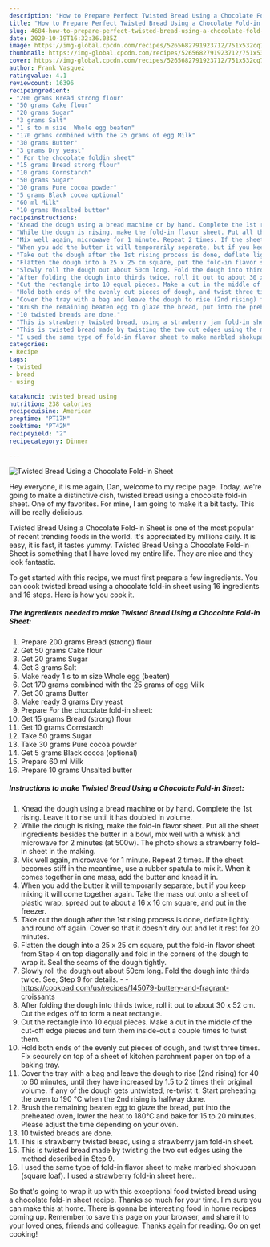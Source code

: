 ```yaml
---
description: "How to Prepare Perfect Twisted Bread Using a Chocolate Fold-in Sheet"
title: "How to Prepare Perfect Twisted Bread Using a Chocolate Fold-in Sheet"
slug: 4684-how-to-prepare-perfect-twisted-bread-using-a-chocolate-fold-in-sheet
date: 2020-10-19T16:32:36.035Z
image: https://img-global.cpcdn.com/recipes/5265682791923712/751x532cq70/twisted-bread-using-a-chocolate-fold-in-sheet-recipe-main-photo.jpg
thumbnail: https://img-global.cpcdn.com/recipes/5265682791923712/751x532cq70/twisted-bread-using-a-chocolate-fold-in-sheet-recipe-main-photo.jpg
cover: https://img-global.cpcdn.com/recipes/5265682791923712/751x532cq70/twisted-bread-using-a-chocolate-fold-in-sheet-recipe-main-photo.jpg
author: Frank Vasquez
ratingvalue: 4.1
reviewcount: 16396
recipeingredient:
- "200 grams Bread strong flour"
- "50 grams Cake flour"
- "20 grams Sugar"
- "3 grams Salt"
- "1 s to m size  Whole egg beaten"
- "170 grams combined with the 25 grams of egg Milk"
- "30 grams Butter"
- "3 grams Dry yeast"
- " For the chocolate foldin sheet"
- "15 grams Bread strong flour"
- "10 grams Cornstarch"
- "50 grams Sugar"
- "30 grams Pure cocoa powder"
- "5 grams Black cocoa optional"
- "60 ml Milk"
- "10 grams Unsalted butter"
recipeinstructions:
- "Knead the dough using a bread machine or by hand. Complete the 1st rising. Leave it to rise until it has doubled in volume."
- "While the dough is rising, make the fold-in flavor sheet. Put all the sheet ingredients besides the butter in a bowl, mix well with a whisk and microwave for 2 minutes (at 500w). The photo shows a strawberry fold-in sheet in the making."
- "Mix well again, microwave for 1 minute. Repeat 2 times. If the sheet becomes stiff in the meantime, use a rubber spatula to mix it. When it comes together in one mass, add the butter and knead it in."
- "When you add the butter it will temporarily separate, but if you keep mixing it will come together again. Take the mass out onto a sheet of plastic wrap, spread out to about a 16 x 16 cm square, and put in the freezer."
- "Take out the dough after the 1st rising process is done, deflate lightly and round off again. Cover so that it doesn&#39;t dry out and let it rest for 20 minutes."
- "Flatten the dough into a 25 x 25 cm square, put the fold-in flavor sheet from Step 4 on top diagonally and fold in the corners of the dough to wrap it. Seal the seams of the dough tightly."
- "Slowly roll the dough out about 50cm long. Fold the dough into thirds twice. See, Step 9 for details.  https://cookpad.com/us/recipes/145079-buttery-and-fragrant-croissants"
- "After folding the dough into thirds twice, roll it out to about 30 x 52 cm. Cut the edges off to form a neat rectangle."
- "Cut the rectangle into 10 equal pieces. Make a cut in the middle of the cut-off edge pieces and turn them inside-out a couple times to twist them."
- "Hold both ends of the evenly cut pieces of dough, and twist three times. Fix securely on top of a sheet of kitchen parchment paper on top of a baking tray."
- "Cover the tray with a bag and leave the dough to rise (2nd rising) for 40 to 60 minutes, until they have increased by 1.5 to 2 times their original volume. If any of the dough gets untwisted, re-twist it. Start preheating the oven to 190 °C when the 2nd rising is halfway done."
- "Brush the remaining beaten egg to glaze the bread, put into the preheated oven, lower the heat to 180°C and bake for 15 to 20 minutes. Please adjust the time depending on your oven."
- "10 twisted breads are done."
- "This is strawberry twisted bread, using a strawberry jam fold-in sheet."
- "This is twisted bread made by twisting the two cut edges using the method described in Step 9."
- "I used the same type of fold-in flavor sheet to make marbled shokupan (square loaf). I used a strawberry fold-in sheet here.."
categories:
- Recipe
tags:
- twisted
- bread
- using

katakunci: twisted bread using 
nutrition: 238 calories
recipecuisine: American
preptime: "PT17M"
cooktime: "PT42M"
recipeyield: "2"
recipecategory: Dinner

---
```



![Twisted Bread Using a Chocolate Fold-in Sheet](https://img-global.cpcdn.com/recipes/5265682791923712/751x532cq70/twisted-bread-using-a-chocolate-fold-in-sheet-recipe-main-photo.jpg)

Hey everyone, it is me again, Dan, welcome to my recipe page. Today, we're going to make a distinctive dish, twisted bread using a chocolate fold-in sheet. One of my favorites. For mine, I am going to make it a bit tasty. This will be really delicious.



Twisted Bread Using a Chocolate Fold-in Sheet is one of the most popular of recent trending foods in the world. It's appreciated by millions daily. It is easy, it is fast, it tastes yummy. Twisted Bread Using a Chocolate Fold-in Sheet is something that I have loved my entire life. They are nice and they look fantastic.


To get started with this recipe, we must first prepare a few ingredients. You can cook twisted bread using a chocolate fold-in sheet using 16 ingredients and 16 steps. Here is how you cook it.

<!--inarticleads1-->

##### The ingredients needed to make Twisted Bread Using a Chocolate Fold-in Sheet:

1. Prepare 200 grams Bread (strong) flour
1. Get 50 grams Cake flour
1. Get 20 grams Sugar
1. Get 3 grams Salt
1. Make ready 1 s to m size  Whole egg (beaten)
1. Get 170 grams combined with the 25 grams of egg Milk
1. Get 30 grams Butter
1. Make ready 3 grams Dry yeast
1. Prepare  For the chocolate fold-in sheet:
1. Get 15 grams Bread (strong) flour
1. Get 10 grams Cornstarch
1. Take 50 grams Sugar
1. Take 30 grams Pure cocoa powder
1. Get 5 grams Black cocoa (optional)
1. Prepare 60 ml Milk
1. Prepare 10 grams Unsalted butter




<!--inarticleads2-->

##### Instructions to make Twisted Bread Using a Chocolate Fold-in Sheet:

1. Knead the dough using a bread machine or by hand. Complete the 1st rising. Leave it to rise until it has doubled in volume.
1. While the dough is rising, make the fold-in flavor sheet. Put all the sheet ingredients besides the butter in a bowl, mix well with a whisk and microwave for 2 minutes (at 500w). The photo shows a strawberry fold-in sheet in the making.
1. Mix well again, microwave for 1 minute. Repeat 2 times. If the sheet becomes stiff in the meantime, use a rubber spatula to mix it. When it comes together in one mass, add the butter and knead it in.
1. When you add the butter it will temporarily separate, but if you keep mixing it will come together again. Take the mass out onto a sheet of plastic wrap, spread out to about a 16 x 16 cm square, and put in the freezer.
1. Take out the dough after the 1st rising process is done, deflate lightly and round off again. Cover so that it doesn&#39;t dry out and let it rest for 20 minutes.
1. Flatten the dough into a 25 x 25 cm square, put the fold-in flavor sheet from Step 4 on top diagonally and fold in the corners of the dough to wrap it. Seal the seams of the dough tightly.
1. Slowly roll the dough out about 50cm long. Fold the dough into thirds twice. See, Step 9 for details. -  - https://cookpad.com/us/recipes/145079-buttery-and-fragrant-croissants
1. After folding the dough into thirds twice, roll it out to about 30 x 52 cm. Cut the edges off to form a neat rectangle.
1. Cut the rectangle into 10 equal pieces. Make a cut in the middle of the cut-off edge pieces and turn them inside-out a couple times to twist them.
1. Hold both ends of the evenly cut pieces of dough, and twist three times. Fix securely on top of a sheet of kitchen parchment paper on top of a baking tray.
1. Cover the tray with a bag and leave the dough to rise (2nd rising) for 40 to 60 minutes, until they have increased by 1.5 to 2 times their original volume. If any of the dough gets untwisted, re-twist it. Start preheating the oven to 190 °C when the 2nd rising is halfway done.
1. Brush the remaining beaten egg to glaze the bread, put into the preheated oven, lower the heat to 180°C and bake for 15 to 20 minutes. Please adjust the time depending on your oven.
1. 10 twisted breads are done.
1. This is strawberry twisted bread, using a strawberry jam fold-in sheet.
1. This is twisted bread made by twisting the two cut edges using the method described in Step 9.
1. I used the same type of fold-in flavor sheet to make marbled shokupan (square loaf). I used a strawberry fold-in sheet here..




So that's going to wrap it up with this exceptional food twisted bread using a chocolate fold-in sheet recipe. Thanks so much for your time. I'm sure you can make this at home. There is gonna be interesting food in home recipes coming up. Remember to save this page on your browser, and share it to your loved ones, friends and colleague. Thanks again for reading. Go on get cooking!
